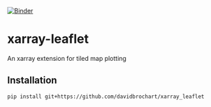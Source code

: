 [![Binder](https://mybinder.org/badge_logo.svg)](https://mybinder.org/v2/gh/davidbrochart/xarray_leaflet/master?filepath=examples%2Fintroduction.ipynb)

# xarray-leaflet

An xarray extension for tiled map plotting

## Installation

```bash
pip install git+https://github.com/davidbrochart/xarray_leaflet
```

